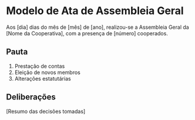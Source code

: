 # Modelo de Ata de Assembleia Geral

Aos [dia] dias do mês de [mês] de [ano], realizou-se a Assembleia Geral da [Nome da Cooperativa], com a presença de [número] cooperados.

## Pauta  
1. Prestação de contas  
2. Eleição de novos membros  
3. Alterações estatutárias

## Deliberações  
[Resumo das decisões tomadas]

